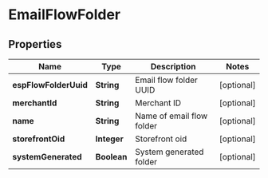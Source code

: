 
# EmailFlowFolder

## Properties
Name | Type | Description | Notes
------------ | ------------- | ------------- | -------------
**espFlowFolderUuid** | **String** | Email flow folder UUID |  [optional]
**merchantId** | **String** | Merchant ID |  [optional]
**name** | **String** | Name of email flow folder |  [optional]
**storefrontOid** | **Integer** | Storefront oid |  [optional]
**systemGenerated** | **Boolean** | System generated folder |  [optional]



